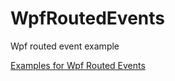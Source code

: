 # WpfRoutedEvents
Wpf routed event example

[Examples for Wpf Routed Events](https://adsharma.wordpress.com/wpf/)
